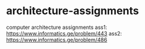# architecture-assignments
computer architecture assignments
ass1: https://www.informatics.ge/problem/443
ass2: https://www.informatics.ge/problem/486
